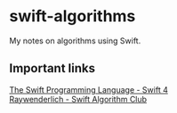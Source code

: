 # swift-algorithms

My notes on algorithms using Swift.

## Important links

[The Swift Programming Language - Swift 4](https://developer.apple.com/library/content/documentation/Swift/Conceptual/Swift_Programming_Language/index.html#//apple_ref/doc/uid/TP40014097-CH3-ID0)    
[Raywenderlich - Swift Algorithm Club](https://github.com/raywenderlich/swift-algorithm-club)
